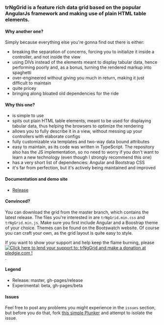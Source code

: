 ### trNgGrid is a feature rich data grid based on the popular AngularJs framework and making use of plain HTML table elements.

#### Why another one?
Simply because everything else you're gonna find out there is either:
- breaking the separation of concerns, forcing you to initialize it inside a controller, and not inside the view
- using DIVs instead of the elements meant to display tabular data, hence performing poorly and, as a bonus, turning the rendered markup into spaghetti
- over-engineered without giving you much in return, making it just difficult to maintain
- quite pricey
- bringing along bloated old dependencies for the ride
     
#### Why this one?
- is simple to use
- spits out plain HTML table elements, meant to be used for displaying tabular data, thus helping the browsers to optimize the rendering
- allows you to fully describe it in a view, without messing up your controllers with elaborate configs
- fully customizable via templates and two-way data bound attributes
- easy to maintain, as its code was written in TypeScript. The repository also has the JS implementation, so no need to worry if you don't want to learn a new technology (even though I strongly recommend this one)
- has a very short list of dependencies: Angular and Bootstrap CSS
- it's far from perfection, but it's actively being maintained and improved

#### Documentation and demo site
 - [Release](http://moonstorm.github.io/trNgGrid/release)

#### Convinced?
You can download the grid from the master branch, which contains the latest release. 
The files you're interested in are `trNgGrid.min.css` and `trNgGrid.min.js`. 
Make sure you first include Angular and a Boostrap theme of your choice. 
Themes can be found on the Bootswatch website. 
Of course you can craft your own, as the grid layout is quite easy to style.

If you want to show your support and help keep the flame burning, please <a href='https://pledgie.com/campaigns/28572'><img alt='Click here to lend your support to: trNgGrid and make a donation at pledgie.com !' src='https://pledgie.com/campaigns/28572.png?skin_name=chrome' border='0' ></a>.

#### Legend
- Release: master, gh-pages/release
- Experimental: beta, gh-pages/beta

#### Issues
 Feel free to post any problems you might experience in the `issues` section, but before you do that, fork [this simple Plunker](http://plnkr.co/edit/JCLrJD?p=preview) and attempt to isolate the issue.
 
